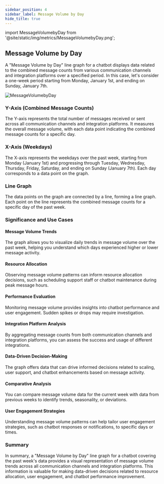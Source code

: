 ```yaml
---
sidebar_position: 4
sidebar_label: Message Volume by Day
hide_title: true
---
```


import MessageVolumebyDay from '@site/static/img/metrics/MessageVolumebyDay.png';


## Message Volume by Day

A "Message Volume by Day" line graph for a chatbot displays data related to the combined message counts from various communication channels and integration platforms over a specified period. In this case, let's consider a one-week period starting from Monday, January 1st, and ending on Sunday, January 7th.

   <img src={MessageVolumebyDay} alt="MessageVolumebyDay" />



### Y-Axis (Combined Message Counts)

The Y-axis represents the total number of messages received or sent across all communication channels and integration platforms. It measures the overall message volume, with each data point indicating the combined message counts for a specific day.

### X-Axis (Weekdays)

The X-axis represents the weekdays over the past week, starting from Monday (January 1st) and progressing through Tuesday, Wednesday, Thursday, Friday, Saturday, and ending on Sunday (January 7th). Each day corresponds to a data point on the graph.

### Line Graph

The data points on the graph are connected by a line, forming a line graph. Each point on the line represents the combined message counts for a specific day of the past week.

### Significance and Use Cases

#### Message Volume Trends

The graph allows you to visualize daily trends in message volume over the past week, helping you understand which days experienced higher or lower message activity.

#### Resource Allocation

Observing message volume patterns can inform resource allocation decisions, such as scheduling support staff or chatbot maintenance during peak message hours.

#### Performance Evaluation

Monitoring message volume provides insights into chatbot performance and user engagement. Sudden spikes or drops may require investigation.

#### Integration Platform Analysis

By aggregating message counts from both communication channels and integration platforms, you can assess the success and usage of different integrations.

#### Data-Driven Decision-Making

The graph offers data that can drive informed decisions related to scaling, user support, and chatbot enhancements based on message activity.

#### Comparative Analysis

You can compare message volume data for the current week with data from previous weeks to identify trends, seasonality, or deviations.

#### User Engagement Strategies

Understanding message volume patterns can help tailor user engagement strategies, such as chatbot responses or notifications, to specific days or times.

### Summary

In summary, a "Message Volume by Day" line graph for a chatbot covering the past week's data provides a visual representation of message volume trends across all communication channels and integration platforms. This information is valuable for making data-driven decisions related to resource allocation, user engagement, and chatbot performance improvement.